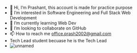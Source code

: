 - 👋 Hi, I’m Prashant, this account is made for practice purpose
- 👀 I’m interested in Software Engineering and Full Stack Web Development
- 🌱 I’m currently learning Web Dev
- 💞️ I’m looking to collaborate on GitHub
- 📫 How to reach me office.prash2002@gmail.com
- Tech Lead student becuase he is the Tech Lead
- ![unnamed](https://user-images.githubusercontent.com/118564738/202786589-da3d5e19-0634-4e10-939b-cb6f982de062.jpg)


<!---
office-prashant/office-prashant is a ✨ special ✨ repository because its `README.md` (this file) appears on your GitHub profile.
You can click the Preview link to take a look at your changes.
--->
